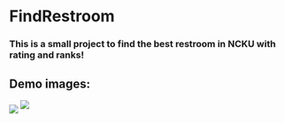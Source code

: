 # FindRestroom
<h3>This is a small project to find the best restroom in NCKU with rating and ranks!<br></h3>
<h2>Demo images:</h2>
<img align="middle" src="https://user-images.githubusercontent.com/61106644/114122086-23977b80-9922-11eb-8f8e-1e0cc1b67fc3.png">
<img src="https://user-images.githubusercontent.com/61106644/114122089-24c8a880-9922-11eb-941b-a8e956b0175d.png">
